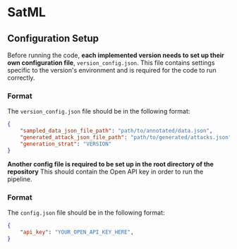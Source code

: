 # SatML

## Configuration Setup

Before running the code, **each implemented version needs to set up their own configuration file**, `version_config.json`. This file contains settings specific to the version's environment and is required for the code to run correctly. 

### Format

The `version_config.json` file should be in the following format:

```json
{
    "sampled_data_json_file_path": "path/to/annotated/data.json",
    "generated_attack_json_file_path": "path/to/generated/attacks.json",
    "generation_strat": "VERSION"
}
```

**Another config file is required to be set up in the root directory of the repository** This should contain the Open API key in order to run the pipeline.

### Format

The `config.json` file should be in the following format:

```json
{
    "api_key": "YOUR_OPEN_API_KEY_HERE",
}
```
